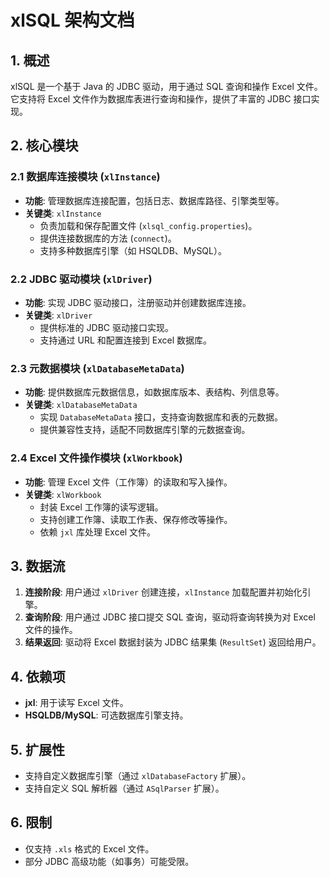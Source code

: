 # xlSQL 架构文档

## 1. 概述
xlSQL 是一个基于 Java 的 JDBC 驱动，用于通过 SQL 查询和操作 Excel 文件。它支持将 Excel 文件作为数据库表进行查询和操作，提供了丰富的 JDBC 接口实现。

## 2. 核心模块

### 2.1 数据库连接模块 (`xlInstance`)
- **功能**: 管理数据库连接配置，包括日志、数据库路径、引擎类型等。
- **关键类**: `xlInstance`
  - 负责加载和保存配置文件 (`xlsql_config.properties`)。
  - 提供连接数据库的方法 (`connect`)。
  - 支持多种数据库引擎（如 HSQLDB、MySQL）。

### 2.2 JDBC 驱动模块 (`xlDriver`)
- **功能**: 实现 JDBC 驱动接口，注册驱动并创建数据库连接。
- **关键类**: `xlDriver`
  - 提供标准的 JDBC 驱动接口实现。
  - 支持通过 URL 和配置连接到 Excel 数据库。

### 2.3 元数据模块 (`xlDatabaseMetaData`)
- **功能**: 提供数据库元数据信息，如数据库版本、表结构、列信息等。
- **关键类**: `xlDatabaseMetaData`
  - 实现 `DatabaseMetaData` 接口，支持查询数据库和表的元数据。
  - 提供兼容性支持，适配不同数据库引擎的元数据查询。

### 2.4 Excel 文件操作模块 (`xlWorkbook`)
- **功能**: 管理 Excel 文件（工作簿）的读取和写入操作。
- **关键类**: `xlWorkbook`
  - 封装 Excel 工作簿的读写逻辑。
  - 支持创建工作簿、读取工作表、保存修改等操作。
  - 依赖 `jxl` 库处理 Excel 文件。

## 3. 数据流
1. **连接阶段**: 用户通过 `xlDriver` 创建连接，`xlInstance` 加载配置并初始化引擎。
2. **查询阶段**: 用户通过 JDBC 接口提交 SQL 查询，驱动将查询转换为对 Excel 文件的操作。
3. **结果返回**: 驱动将 Excel 数据封装为 JDBC 结果集 (`ResultSet`) 返回给用户。

## 4. 依赖项
- **jxl**: 用于读写 Excel 文件。
- **HSQLDB/MySQL**: 可选数据库引擎支持。

## 5. 扩展性
- 支持自定义数据库引擎（通过 `xlDatabaseFactory` 扩展）。
- 支持自定义 SQL 解析器（通过 `ASqlParser` 扩展）。

## 6. 限制
- 仅支持 `.xls` 格式的 Excel 文件。
- 部分 JDBC 高级功能（如事务）可能受限。